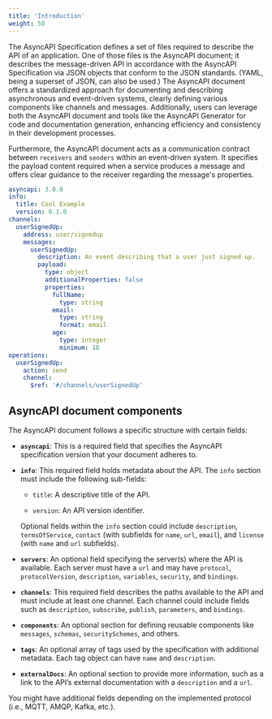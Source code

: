 ```yaml
---
title: 'Introduction'
weight: 50
---
```


The AsyncAPI Specification defines a set of files required to describe the API of an application. One of those files is the AsyncAPI document; it describes the message-driven API in accordance with the AsyncAPI Specification via JSON objects that conform to the JSON standards. (YAML, being a superset of JSON, can also be used.) The AsyncAPI document offers a standardized approach for documenting and describing asynchronous and event-driven systems, clearly defining various components like channels and messages. Additionally, users can leverage both the AsyncAPI document and tools like the AsyncAPI Generator for code and documentation generation, enhancing efficiency and consistency in their development processes.

Furthermore, the AsyncAPI document acts as a communication contract between `receivers` and `senders` within an event-driven system. It specifies the payload content required when a service produces a message and offers clear guidance to the receiver regarding the message's properties.

```YAML
asyncapi: 3.0.0
info:
  title: Cool Example
  version: 0.1.0
channels:
  userSignedUp:
    address: user/signedup
    messages:
      userSignedUp:
        description: An event describing that a user just signed up.
        payload:
          type: object
          additionalProperties: false
          properties:
            fullName:
              type: string
            email:
              type: string
              format: email
            age:
              type: integer
              minimum: 18
operations: 
  userSignedUp:
    action: send
    channel: 
      $ref: '#/channels/userSignedUp'
```

## AsyncAPI document components

The AsyncAPI document follows a specific structure with certain fields:

- **`asyncapi`**: This is a required field that specifies the AsyncAPI specification version that your document adheres to.

- **`info`**: This required field holds metadata about the API. The `info` section must include the following sub-fields:
   
   - `title`: A descriptive title of the API.
   
   - `version`: An API version identifier.
   
   Optional fields within the `info` section could include `description`, `termsOfService`, `contact` (with subfields for `name`, `url`, `email`), and `license` (with `name` and `url` subfields).

- **`servers`**: An optional field specifying the server(s) where the API is available. Each server must have a `url` and may have `protocol`, `protocolVersion`, `description`, `variables`, `security`, and `bindings`.

- **`channels`**: This required field describes the paths available to the API and must include at least one channel. Each channel could include fields such as `description`, `subscribe`, `publish`, `parameters`, and `bindings`.

- **`components`**: An optional section for defining reusable components like `messages`, `schemas`, `securitySchemes`, and others.

- **`tags`**: An optional array of tags used by the specification with additional metadata. Each tag object can have `name` and `description`.

- **`externalDocs`**: An optional section to provide more information, such as a link to the API’s external documentation with a `description` and a `url`.


<Remember>
You might have additional fields depending on the implemented protocol (i.e., MQTT, AMQP, Kafka, etc.).
</Remember>
